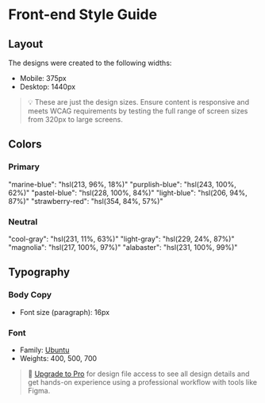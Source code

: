 # Front-end Style Guide

## Layout

The designs were created to the following widths:

- Mobile: 375px
- Desktop: 1440px

> 💡 These are just the design sizes. Ensure content is responsive and meets WCAG requirements by testing the full range of screen sizes from 320px to large screens.

## Colors

### Primary

"marine-blue": "hsl(213, 96%, 18%)"
"purplish-blue": "hsl(243, 100%, 62%)"
"pastel-blue": "hsl(228, 100%, 84%)"
"light-blue": "hsl(206, 94%, 87%)"
"strawberry-red": "hsl(354, 84%, 57%)"

### Neutral

"cool-gray": "hsl(231, 11%, 63%)"
"light-gray": "hsl(229, 24%, 87%)"
"magnolia": "hsl(217, 100%, 97%)"
"alabaster": "hsl(231, 100%, 99%)"

## Typography

### Body Copy

- Font size (paragraph): 16px

### Font

- Family: [Ubuntu](https://fonts.google.com/specimen/Ubuntu)
- Weights: 400, 500, 700

> 💎 [Upgrade to Pro](https://www.frontendmentor.io/pro?ref=style-guide) for design file access to see all design details and get hands-on experience using a professional workflow with tools like Figma.
